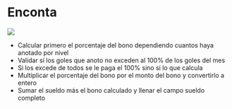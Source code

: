 # Enconta

![](cuervos-cuervos.gif)

- Calcular primero el porcentaje del bono dependiendo cuantos haya anotado por nivel
- Validar sí los goles que anoto no exceden al 100% de los goles del mes
- Si los excede de todos se le paga el 100% sino si lo que calcula
- Multiplicar el porcentaje del bono por el monto del bono y convertirlo a entero
- Sumar el sueldo más el bono calculado y llenar el campo sueldo completo